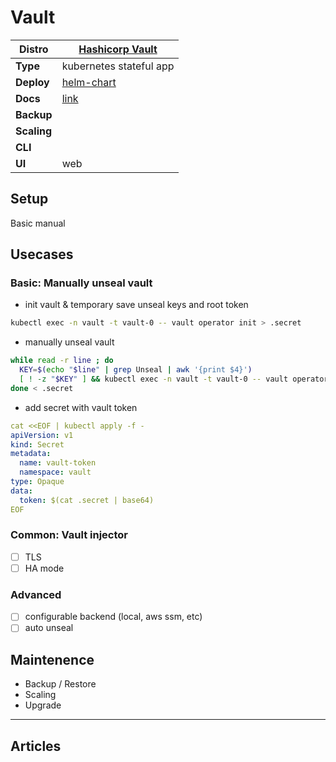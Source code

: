 # Vault

|**Distro**|[Hashicorp Vault](https://developer.hashicorp.com/vault)|
|-|-|
|**Type**|kubernetes stateful app|
|**Deploy**|[helm-chart](https://developer.hashicorp.com/vault/docs/deploy/kubernetes/helm)|
|**Docs**|[link](https://developer.hashicorp.com/vault/docs)|
|**Backup**||
|**Scaling**||
|**CLI**||
|**UI**|web|

## Setup

Basic manual

## Usecases

### Basic: Manually unseal vault

- init vault & temporary save unseal keys and root token

```bash
kubectl exec -n vault -t vault-0 -- vault operator init > .secret
```

- manually unseal vault

```bash
while read -r line ; do
  KEY=$(echo "$line" | grep Unseal | awk '{print $4}')
  [ ! -z "$KEY" ] && kubectl exec -n vault -t vault-0 -- vault operator unseal $KEY
done < .secret
```

- add secret with vault token

```yaml
cat <<EOF | kubectl apply -f -
apiVersion: v1
kind: Secret
metadata:
  name: vault-token
  namespace: vault
type: Opaque
data:
  token: $(cat .secret | base64)
EOF
```

### Common: Vault injector

- [ ] TLS
- [ ] HA mode

### Advanced

- [ ] configurable backend (local, aws ssm, etc)
- [ ] auto unseal

## Maintenence

- Backup / Restore
- Scaling
- Upgrade

---

## Articles
